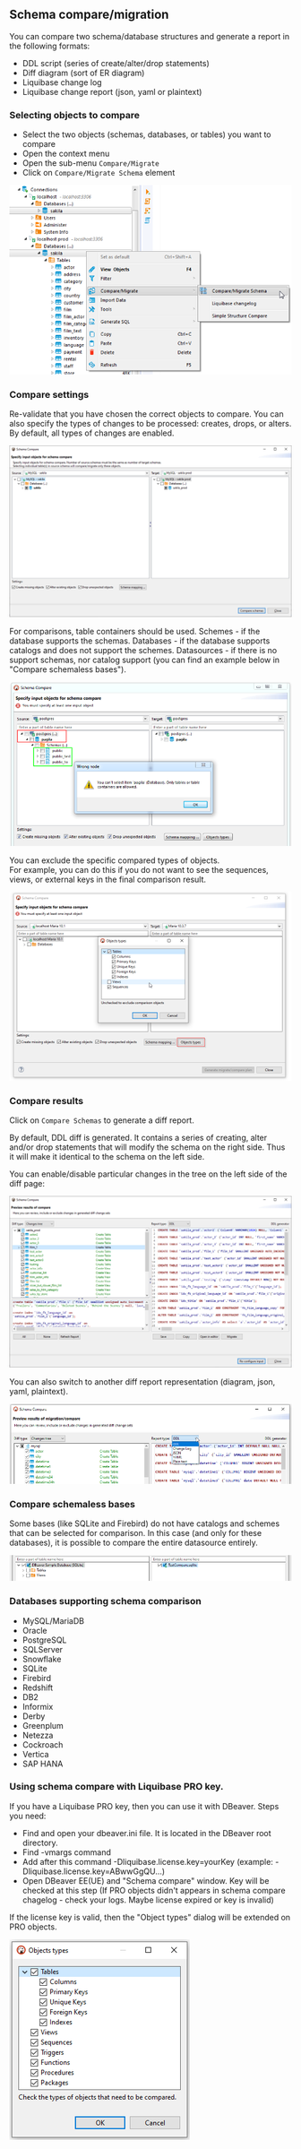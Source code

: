 ## Schema compare/migration

You can compare two schema/database structures and generate a report in the following formats:
- DDL script (series of create/alter/drop statements)
- Diff diagram (sort of ER diagram)
- Liquibase change log
- Liquibase change report (json, yaml or plaintext)

### Selecting objects to compare

- Select the two objects (schemas, databases, or tables) you want to compare
- Open the context menu
- Open the sub-menu `Compare/Migrate`
- Click on `Compare/Migrate Schema` element

![](images/ug/tools/schema_compare_navigator.png)

### Compare settings

Re-validate that you have chosen the correct objects to compare.
You can also specify the types of changes to be processed: creates, drops, or alters. By default, all types of changes are enabled.

![](images/ug/tools/schema_compare_settings.png)

For comparisons, table containers should be used. 
Schemes - if the database supports the schemas. 
Databases - if the database supports catalogs and does not support the schemes. 
Datasources - if there is no support schemas, nor catalog support (you can find an example below in "Compare schemaless bases").

![](images/ug/tools/schema_compare_container_error.png)

You can exclude the specific compared types of objects.  
For example, you can do this if you do not want to see the sequences, views, or external keys in the final comparison result.

![](images/ug/tools/schema_compare_settings_types.png)

### Compare results

Click on `Compare Schemas` to generate a diff report.  

By default, DDL diff is generated. It contains a series of creating, alter and/or drop statements that will modify the schema on the right side. Thus it will make it identical to the schema on the left side.  

You can enable/disable particular changes in the tree on the left side of the diff page:

![](images/ug/tools/schema_compare_result_ddl.png)

You can also switch to another diff report representation (diagram, json, yaml, plaintext).

![](images/ug/tools/schema_compare_report_type.png)

### Compare schemaless bases

Some bases (like SQLite and Firebird) do not have catalogs and schemes that can be selected for comparison. In this case (and only for these databases), it is possible to compare the entire datasource entirely.

![](images/ug/tools/schema_compare_schemaless.png)

### Databases supporting schema comparison
* MySQL/MariaDB
* Oracle
* PostgreSQL
* SQLServer
* Snowflake
* SQLite
* Firebird
* Redshift
* DB2
* Informix
* Derby
* Greenplum
* Netezza
* Cockroach
* Vertica
* SAP HANA

### Using schema compare with Liquibase PRO key.

If you have a Liquibase PRO key, then you can use it with DBeaver.
Steps you need:
- Find and open your dbeaver.ini file. It is located in the DBeaver root directory.
- Find -vmargs command
- Add after this command -Dliquibase.license.key=yourKey (example: -Dliquibase.license.key=ABwwGgQU...)
- Open DBeaver EE(UE) and "Schema compare" window. Key will be checked at this step
(If PRO objects didn't appears in schema compare chagelog - check your logs. Maybe license expired or key is invalid)

If the license key is valid, then the "Object types" dialog will be extended on PRO objects.

![](images/ug/tools/schema_compare_settings_PRO_types.png)